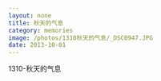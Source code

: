 ```yaml
---
layout: none
title: 秋天的气息
category: memories
image: /photos/1310秋天的气息/_DSC0947.JPG
date: 2013-10-01
---
```

1310-秋天的气息